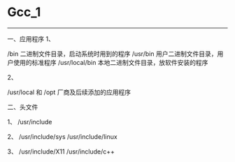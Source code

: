# Gcc_1
----------------------------------------------------------------------------------------

一、应用程序
1、

/bin            二进制文件目录，启动系统时用到的程序
/usr/bin        用户二进制文件目录，用户使用的标准程序
/usr/local/bin  本地二进制文件目录，放软件安装的程序

2、

/usr/local 和 /opt 厂商及后续添加的应用程序

二、头文件

1、
/usr/include

2、
/usr/include/sys
/usr/include/linux

3、
/usr/include/X11
/usr/include/c++
